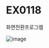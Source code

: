 # EX0118
화면전환프로그램

![image](https://user-images.githubusercontent.com/112944851/215024499-390a2698-e915-4250-ae3a-0a9843e183e0.png)
